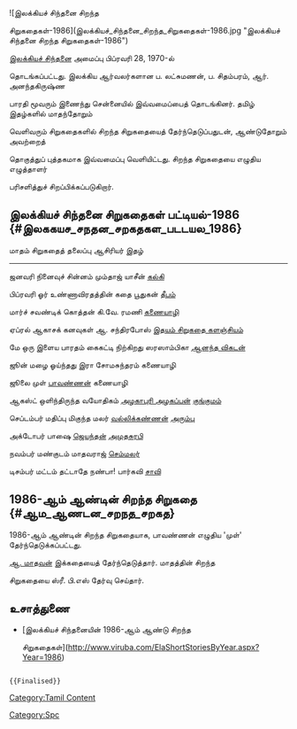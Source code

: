 ![இலக்கியச் சிந்தனை சிறந்த
சிறுகதைகள்-1986](இலக்கியச்_சிந்தனை_சிறந்த_சிறுகதைகள்-1986.jpg "இலக்கியச் சிந்தனை சிறந்த சிறுகதைகள்-1986")
[இலக்கியச் சிந்தனை](இலக்கியச்_சிந்தனை "wikilink") அமைப்பு பிப்ரவரி 28, 1970-ல்
தொடங்கப்பட்டது. இலக்கிய ஆர்வலர்களான ப. லட்சுமணன், ப. சிதம்பரம், ஆர். அனந்தகிருஷ்ண
பாரதி மூவரும் இணைந்து சென்னையில் இவ்வமைப்பைத் தொடங்கினர். தமிழ் இதழ்களில் மாதந்தோறும்
வெளிவரும் சிறுகதைகளில் சிறந்த சிறுகதையைத் தேர்ந்தெடுப்பதுடன், ஆண்டுதோறும் அவற்றைத்
தொகுத்துப் புத்தகமாக இவ்வமைப்பு வெளியிட்டது. சிறந்த சிறுகதையை எழுதிய எழுத்தாளர்
பரிசளித்துச் சிறப்பிக்கப்படுகிறார்.

## இலக்கியச் சிந்தனை சிறுகதைகள் பட்டியல்-1986 {#இலககயச_சநதன_சறகதகள_படடயல_1986}

  மாதம்      சிறுகதைத் தலைப்பு                  ஆசிரியர்                                         இதழ்
  --------- -------------------------------- ----------------------------------------------- ---------------------------------------------------------
  ஜனவரி     நினைவுச் சின்னம்                    மும்தாஜ் யாசீன்                                     [கல்கி](கல்கி_(வார_இதழ்) "wikilink")
  பிப்ரவரி   ஓர் உண்ணாவிரதத்தின் கதை              பூதுகன்                                          [தீபம்](தீபம் "wikilink")
  மார்ச்      சவண்டிக் கொத்தன்                     கி.வே. ரமணி                                     [கணையாழி](கணையாழி "wikilink")
  ஏப்ரல்      ஆகாசக் கனவுகள்                     ஆ. சந்திரபோஸ்                                     [இதயம் சிறுகதை களஞ்சியம்](இதயம்_சிறுகதை_களஞ்சியம் "wikilink")
  மே        ஒரு இளைய பாரதம் கைகட்டி நிற்கிறது   ஸரஸாம்பிகா                                       [ஆனந்த விகடன்](ஆனந்த_விகடன் "wikilink")
  ஜூன்       மழை ஓய்ந்தது                       இரா சோமசுந்தரம்                                   கணையாழி
  ஜூலை      முள்                              [பாவண்ணன்](பாவண்ணன் "wikilink")                     கணையாழி
  ஆகஸ்ட்      ஒளிந்திருந்த வயோதிகம்               [அழகாபுரி அழகப்பன்](அழகாபுரி_அழகப்பன் "wikilink")   [குங்குமம்](குங்குமம் "wikilink")
  செப்டம்பர்   மதிப்பு மிகுந்த மலர்                [வல்லிக்கண்ணன்](வல்லிக்கண்ணன் "wikilink")               [அரும்பு](அரும்பு "wikilink")
  அக்டோபர்    பாஷை                             [ஜெயந்தன்](ஜெயந்தன் "wikilink")                     [அமுதசுரபி](அமுதசுரபி "wikilink")
  நவம்பர்     மண்குடம்                           மாதவராஜ்                                         [செம்மலர்](செம்மலர் "wikilink")
  டிசம்பர்    மட்டம் தட்டாதே நண்பா!                பார்கவி                                          [சாவி](சாவி "wikilink")

## 1986-ஆம் ஆண்டின் சிறந்த சிறுகதை {#ஆம_ஆணடன_சறநத_சறகத}

1986-ஆம் ஆண்டின் சிறந்த சிறுகதையாக, பாவண்ணன் எழுதிய 'முள்' தேர்ந்தெடுக்கப்பட்டது.
[ஆ. மாதவன்](ஆ._மாதவன் "wikilink") இக்கதையைத் தேர்ந்தெடுத்தார். மாதத்தின் சிறந்த
சிறுகதையை ஸ்ரீ. பி.எஸ் தேர்வு செய்தார்.

## உசாத்துணை

-   [இலக்கியச் சிந்தனையின் 1986-ஆம் ஆண்டு சிறந்த
    சிறுகதைகள்](http://www.viruba.com/ElaShortStoriesByYear.aspx?Year=1986)

```{=mediawiki}
{{Finalised}}
```
[Category:Tamil Content](Category:Tamil_Content "wikilink")
[Category:Spc](Category:Spc "wikilink")
